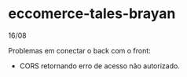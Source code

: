 # eccomerce-tales-brayan

16/08 

Problemas em conectar o back com o front:

 - CORS retornando erro de acesso não autorizado. 

